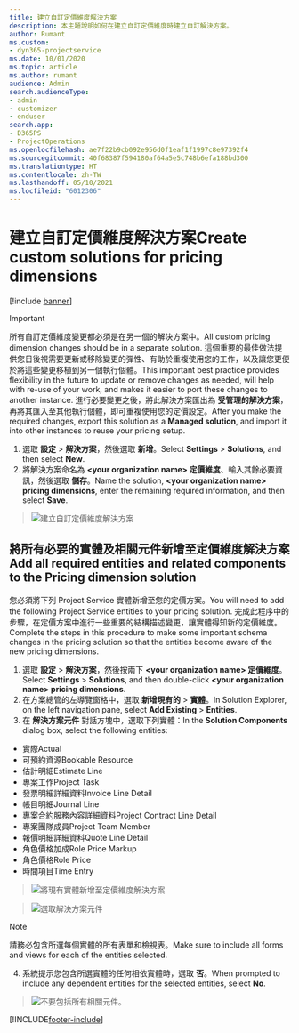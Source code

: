 ```yaml
---
title: 建立自訂定價維度解決方案
description: 本主題說明如何在建立自訂定價維度時建立自訂解決方案。
author: Rumant
ms.custom:
- dyn365-projectservice
ms.date: 10/01/2020
ms.topic: article
ms.author: rumant
audience: Admin
search.audienceType:
- admin
- customizer
- enduser
search.app:
- D365PS
- ProjectOperations
ms.openlocfilehash: ae7f22b9cb092e956d0f1eaf1f1997c8e97392f4
ms.sourcegitcommit: 40f68387f594180af64a5e5c748b6efa188bd300
ms.translationtype: HT
ms.contentlocale: zh-TW
ms.lasthandoff: 05/10/2021
ms.locfileid: "6012306"
---
```

# <a name="create-custom-solutions-for-pricing-dimensions"></a><span data-ttu-id="ed349-103">建立自訂定價維度解決方案</span><span class="sxs-lookup"><span data-stu-id="ed349-103">Create custom solutions for pricing dimensions</span></span>

[!include [banner](../includes/psa-now-project-operations.md)]

> [!IMPORTANT]
> <span data-ttu-id="ed349-104">所有自訂定價維度變更都必須是在另一個的解決方案中。</span><span class="sxs-lookup"><span data-stu-id="ed349-104">All custom pricing dimension changes should be in a separate solution.</span></span> <span data-ttu-id="ed349-105">這個重要的最佳做法提供您日後視需要更新或移除變更的彈性、有助於重複使用您的工作，以及讓您更便於將這些變更移植到另一個執行個體。</span><span class="sxs-lookup"><span data-stu-id="ed349-105">This important best practice provides flexibility in the future to update or remove changes as needed, will help with re-use of your work, and makes it easier to port these changes to another instance.</span></span> <span data-ttu-id="ed349-106">進行必要變更之後，將此解決方案匯出為 **受管理的解決方案**，再將其匯入至其他執行個體，即可重複使用您的定價設定。</span><span class="sxs-lookup"><span data-stu-id="ed349-106">After you make the required changes, export this solution as a **Managed solution**, and import it into other instances to reuse your pricing setup.</span></span>

1. <span data-ttu-id="ed349-107">選取 **設定** > **解決方案**，然後選取 **新增**。</span><span class="sxs-lookup"><span data-stu-id="ed349-107">Select **Settings** > **Solutions**, and then select **New**.</span></span> 
2. <span data-ttu-id="ed349-108">將解決方案命名為 **\<your organization name> 定價維度**、輸入其餘必要資訊，然後選取 **儲存**。</span><span class="sxs-lookup"><span data-stu-id="ed349-108">Name the solution, **\<your organization name> pricing dimensions**, enter the remaining required information, and then select **Save**.</span></span>

> ![建立自訂定價維度解決方案](media/Creation-of-custom-pricing-dimension-solution.PNG)
  
## <a name="add-all-required-entities-and-related-components-to-the-pricing-dimension-solution"></a><span data-ttu-id="ed349-110">將所有必要的實體及相關元件新增至定價維度解決方案</span><span class="sxs-lookup"><span data-stu-id="ed349-110">Add all required entities and related components to the Pricing dimension solution</span></span>
<span data-ttu-id="ed349-111">您必須將下列 Project Service 實體新增至您的定價方案。</span><span class="sxs-lookup"><span data-stu-id="ed349-111">You will need to add the following Project Service entities to your pricing solution.</span></span> <span data-ttu-id="ed349-112">完成此程序中的步驟，在定價方案中進行一些重要的結構描述變更，讓實體得知新的定價維度。</span><span class="sxs-lookup"><span data-stu-id="ed349-112">Complete the steps in this procedure to make some important schema changes in the pricing solution so that the entities become aware of the new pricing dimensions.</span></span>

1. <span data-ttu-id="ed349-113">選取 **設定** > **解決方案**，然後按兩下 **\<your organization name> 定價維度**。</span><span class="sxs-lookup"><span data-stu-id="ed349-113">Select **Settings** > **Solutions**, and then double-click **\<your organization name> pricing dimensions**.</span></span> 
2. <span data-ttu-id="ed349-114">在方案總管的左導覽窗格中，選取 **新增現有的** >  **實體**。</span><span class="sxs-lookup"><span data-stu-id="ed349-114">In Solution Explorer, on the left navigation pane, select **Add Existing** > **Entities**.</span></span>
3. <span data-ttu-id="ed349-115">在 **解決方案元件** 對話方塊中，選取下列實體：</span><span class="sxs-lookup"><span data-stu-id="ed349-115">In the **Solution Components** dialog box, select the following entities:</span></span>

- <span data-ttu-id="ed349-116">實際</span><span class="sxs-lookup"><span data-stu-id="ed349-116">Actual</span></span>
- <span data-ttu-id="ed349-117">可預約資源</span><span class="sxs-lookup"><span data-stu-id="ed349-117">Bookable Resource</span></span>
- <span data-ttu-id="ed349-118">估計明細</span><span class="sxs-lookup"><span data-stu-id="ed349-118">Estimate Line</span></span>
- <span data-ttu-id="ed349-119">專案工作</span><span class="sxs-lookup"><span data-stu-id="ed349-119">Project Task</span></span>
- <span data-ttu-id="ed349-120">發票明細詳細資料</span><span class="sxs-lookup"><span data-stu-id="ed349-120">Invoice Line Detail</span></span>
- <span data-ttu-id="ed349-121">帳目明細</span><span class="sxs-lookup"><span data-stu-id="ed349-121">Journal Line</span></span>
- <span data-ttu-id="ed349-122">專案合約服務內容詳細資料</span><span class="sxs-lookup"><span data-stu-id="ed349-122">Project Contract Line Detail</span></span>
- <span data-ttu-id="ed349-123">專案團隊成員</span><span class="sxs-lookup"><span data-stu-id="ed349-123">Project Team Member</span></span>
- <span data-ttu-id="ed349-124">報價明細詳細資料</span><span class="sxs-lookup"><span data-stu-id="ed349-124">Quote Line Detail</span></span>
- <span data-ttu-id="ed349-125">角色價格加成</span><span class="sxs-lookup"><span data-stu-id="ed349-125">Role Price Markup</span></span>
- <span data-ttu-id="ed349-126">角色價格</span><span class="sxs-lookup"><span data-stu-id="ed349-126">Role Price</span></span> 
- <span data-ttu-id="ed349-127">時間項目</span><span class="sxs-lookup"><span data-stu-id="ed349-127">Time Entry</span></span> 

> ![將現有實體新增至定價維度解決方案](media/Existing-entities-to-PD-solution.png)

> ![選取解決方案元件](media/Dimension-Components.png)

> [!NOTE]
> <span data-ttu-id="ed349-130">請務必包含所選每個實體的所有表單和檢視表。</span><span class="sxs-lookup"><span data-stu-id="ed349-130">Make sure to include all forms and views for each of the entities selected.</span></span>

4. <span data-ttu-id="ed349-131">系統提示您包含所選實體的任何相依實體時，選取 **否**。</span><span class="sxs-lookup"><span data-stu-id="ed349-131">When prompted to include any dependent entities for the selected entities, select **No**.</span></span>

> ![不要包括所有相關元件。](media/Do-not-include-required.png)




[!INCLUDE[footer-include](../includes/footer-banner.md)]